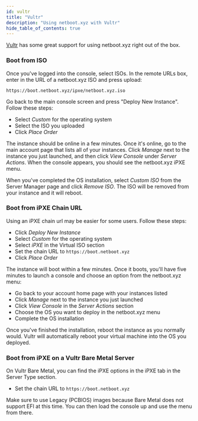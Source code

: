 ```yaml
---
id: vultr
title: "Vultr"
description: "Using netboot.xyz with Vultr"
hide_table_of_contents: true
---
```


[Vultr](http://www.vultr.com/?ref=6870843) has some great support for using
netboot.xyz right out of the box.

### Boot from ISO

Once you've logged into the console, select ISOs.  In the remote URLs box,
enter in the URL of a netboot.xyz ISO and press upload:

    https://boot.netboot.xyz/ipxe/netboot.xyz.iso

Go back to the main console screen and press "Deploy New Instance". Follow
these steps:

* Select _Custom_ for the operating system
* Select the ISO you uploaded
* Click _Place Order_

The instance should be online in a few minutes.  Once it's online, go to the
main account page that lists all of your instances.  Click _Manage_ next to the
instance you just launched, and then click _View Console_ under
_Server Actions_. When the console appears, you should see the netboot.xyz
iPXE menu.

When you've completed the OS installation, select _Custom ISO_ from the Server
Manager page and click _Remove ISO_.  The ISO will be removed from your
instance and it will reboot.

### Boot from iPXE Chain URL

Using an iPXE chain url may be easier for some users.  Follow these steps:

* Click _Deploy New Instance_
* Select _Custom_ for the operating system
* Select _iPXE_ in the Virtual ISO section
* Set the chain URL to `https://boot.netboot.xyz`
* Click _Place Order_

The instance will boot within a few minutes.  Once it boots, you'll have five
minutes to launch a console and choose an option from the netboot.xyz menu:

* Go back to your account home page with your instances listed
* Click _Manage_ next to the instance you just launched
* Click _View Console_ in the _Server Actions_ section
* Choose the OS you want to deploy in the netboot.xyz menu
* Complete the OS installation

Once you've finished the installation, reboot the instance as you normally
would.  Vultr will automatically reboot your virtual machine into the OS you
deployed.

### Boot from iPXE on a Vultr Bare Metal Server

On Vultr Bare Metal, you can find the iPXE options in the iPXE tab in the Server Type section.

* Set the chain URL to `https://boot.netboot.xyz`

Make sure to use Legacy (PCBIOS) images because Bare Metal does not support EFI at this time.
You can then load the console up and use the menu from there.